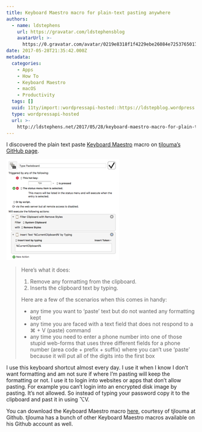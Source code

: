 ```yaml
---
title: Keyboard Maestro macro for plain-text pasting anywhere
authors:
  - name: ldstephens
    url: https://gravatar.com/ldstephensblog
    avatarUrl: >-
      https://0.gravatar.com/avatar/0219e8318f1f4229ebe26084e7253765017f43ca0c631be37dc6d0b8ad6e40a4?s=96&d=identicon&r=G
date: 2017-05-28T21:35:42.000Z
metadata:
  categories:
    - Apps
    - How To
    - Keyboard Maestro
    - macOS
    - Productivity
  tags: []
  uuid: 11ty/import::wordpressapi-hosted::https://ldstepblog.wordpress.com/?p=679
  type: wordpressapi-hosted
  url: >-
    http://ldstephens.net/2017/05/28/keyboard-maestro-macro-for-plain-text-pasting-anywhere/
---
```

I discovered the plain text paste [Keyboard Maestro](https://www.keyboardmaestro.com/main/) macro on [tjlouma’s GitHub page](https://github.com/tjluoma/keyboard-maestro-plain-paste).

![](assets/screenshot-of-keyboard-maestro-Yl8t5ScgK8sk.png)

> Here’s what it does:
> 
> 1.  Remove any formatting from the clipboard.
> 2.  Inserts the clipboard text by typing.
> 
> Here are a few of the scenarios when this comes in handy:
> 
> -   any time you want to ‘paste’ text but do not wanted any formatting kept
> -   any time you are faced with a text field that does not respond to a ⌘ + V (paste) command
> -   any time you need to enter a phone number into one of those stupid web-forms that uses three different fields for a phone number (area code + prefix + suffix) where you can’t use ‘paste’ because it will put all of the digits into the first box

I use this keyboard shortcut almost every day. I use it when I know I don’t want formatting and am not sure if where I’m pasting will keep the formatting or not. I use it to login into websites or apps that don’t allow pasting. For example you can’t login into an encrypted disk image by pasting. It’s not allowed. So instead of typing your password copy it to the clipboard and past it in using ⌥V.

You can download the Keyboard Maestro macro [here](https://github.com/tjluoma/keyboard-maestro-plain-paste), courtesy of tjlouma at Github. tjlouma has a bunch of other Keyboard Maestro macros available on his Github account as well.